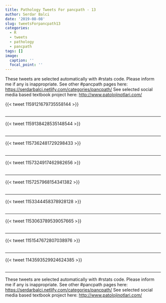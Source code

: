 ```yaml
---
title: Pathology Tweets For pancpath - 13
author: Serdar Balci
date: '2019-08-08'
slug: tweetsForpancpath13
categories:
  - R
  - tweets
  - pathology
  - pancpath
tags: []
image:
  caption: ''
  focal_point: ''
---
```



These tweets are selected automatically with #rstats code. Please inform me if any is inappropriate.
See other #pancpath pages here: https://serdarbalci.netlify.com/categories/pancpath/ 
See selected social media based textbook project here: http://www.patolojinotlari.com/

{{< tweet 1159121679735558144 >}}
<br>
<br>
<hr>
{{< tweet 1159138428535148544 >}}
<br>
<br>
<hr>
{{< tweet 1157362481729298433 >}}
<br>
<br>
<hr>
{{< tweet 1157324917462982656 >}}
<br>
<br>
<hr>
{{< tweet 1157257968154341382 >}}
<br>
<br>
<hr>
{{< tweet 1153344458378928128 >}}
<br>
<br>
<hr>
{{< tweet 1153063789539057665 >}}
<br>
<br>
<hr>
{{< tweet 1151547672807038976 >}}
<br>
<br>
<hr>
{{< tweet 1143593529924624385 >}}
<br>
<br>
<hr>


These tweets are selected automatically with #rstats code. Please inform me if any is inappropriate.
See other #pancpath pages here: https://serdarbalci.netlify.com/categories/pancpath/ 
See selected social media based textbook project here: http://www.patolojinotlari.com/
